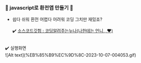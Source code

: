 ### 💸 javascript로 환전앱 만들기 💸
- 쉽다 쉬워 환전 어렵다 어려워 코딩 그치만 재밌죠? <br/><br/>
✔️ [소스코드깃헙 : 코딩알려주는누나(나한테는 언니,,,♥️)](https://github.com/legobitna/currency-convert) 
<br/>
✔️ 실행화면 <br/> 
![Alt text](%EB%85%B9%EC%9D%8C-2023-10-07-004053.gif)
